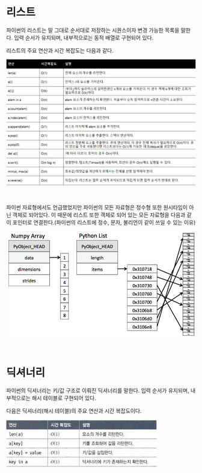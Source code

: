 # 리스트

파이썬의 리스트는 말 그대로 순서대로 저장하는 시퀀스이자 변경 가능한 목록을 말한다. 입력 순서가 유지되며, 내부적으로는 동적 배열로 구현되어 있다.

리스트의 주요 연산과 시간 복잡도는 다음과 같다.

![Alt text](image-3.png)


<br/>

파이썬 자료형에서도 언급했었지만 파이썬의 모든 자료형은 정수형 또한 원시타입이 아닌 객체로 되어있다. 
이 때문에 리스트 또한 객체로 되어 있는 모든 자료형을 다음과 같이 포인터로 연결한다.(파이썬의 리스트에 정수, 문자, 불리언이 같이 쓰일 수 있는 이유)

![Alt text](image-4.png)

<br/>


# 딕셔너리

파이썬의 딕셔너리는 키/값 구조로 이뤄진 딕셔너리를 말한다. 입력 순서가 유지되며, 내부적으로는 해시 테이블로 구현되어 있다.

다음은 딕셔너리(해시 테이블)의 주요 연산과 시간 복잡도이다.

![Alt text](image-5.png)

<br/>

